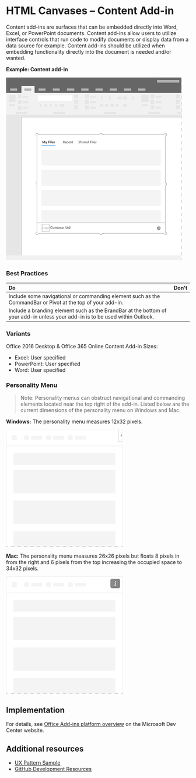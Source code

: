 # HTML Canvases – Content Add-in
 
Content add-ins are surfaces that can be embedded directly into Word, Excel, or PowerPoint documents. Content add-ins allow users to utilize interface controls that run code to modify documents or display data from a data source for example. Content add-ins should be utilized when embedding functionality directly into the document is needed and/or wanted.  

**Example: Content add-in**

![An example image displaying a typical layout for content add-ins.](../images/overview_withApp_content.png)

### Best Practices

|**Do**|**Don't**|
|:-----|:--------|
|Include some navigational or commanding element such as the CommandBar or Pivot at the top of your add-in.| |
|Include a branding element such as the BrandBar at the bottom of your add-in unless your add-in is to be used within Outlook.| |

### Variants

Office 2016 Desktop & Office 365 Online Content Add-in Sizes:
* Excel: User specified
* PowerPoint: User specified
* Word: User specified

### Personality Menu

> Note: Personality menus can obstruct navigational and commanding elements located near the top right of the add-in. Listed below are the current dimensions of the personality menu on Windows and Mac.

**Windows:** The personality menu measures 12x32 pixels.

![Image showing the personality meny on Windows Desktop](../images/personalityMenu_Win.png)

**Mac:** The personality menu measures 26x26 pixels but floats 8 pixels in from the right and 6 pixels from the top increasing the occupied space to 34x32 pixels.

![Image showing the personality meny on Mac Desktop](../images/personalityMenu_Mac.png)

## Implementation

For details, see [Office Add-ins platform overview](https://dev.office.com/docs/add-ins/overview/office-add-ins) on the Microsoft Dev Center website.

## Additional resources

* [UX Pattern Sample](https://office.visualstudio.com/DefaultCollection/OC/_git/GettingStarted-FabricReact)
* [GitHub Development Resources](https://github.com/OfficeDev/Office-Add-in-UX-Design-Patterns-Code)

